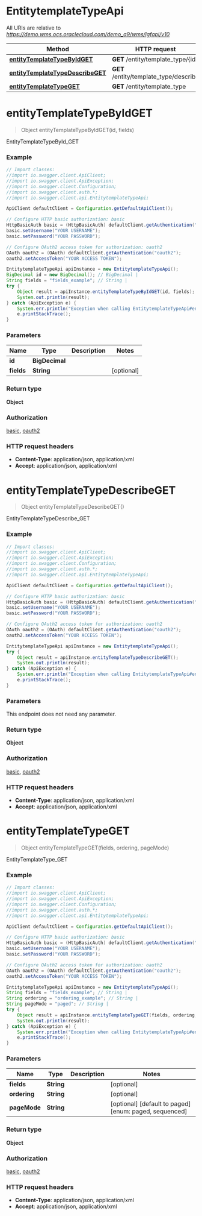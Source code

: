 # EntitytemplateTypeApi

All URIs are relative to *https://demo.wms.ocs.oraclecloud.com/demo_a9/wms/lgfapi/v10*

Method | HTTP request | Description
------------- | ------------- | -------------
[**entityTemplateTypeByIdGET**](EntitytemplateTypeApi.md#entityTemplateTypeByIdGET) | **GET** /entity/template_type/{id} | EntityTemplateTypeById_GET
[**entityTemplateTypeDescribeGET**](EntitytemplateTypeApi.md#entityTemplateTypeDescribeGET) | **GET** /entity/template_type/describe | EntityTemplateTypeDescribe_GET
[**entityTemplateTypeGET**](EntitytemplateTypeApi.md#entityTemplateTypeGET) | **GET** /entity/template_type | EntityTemplateType_GET


<a name="entityTemplateTypeByIdGET"></a>
# **entityTemplateTypeByIdGET**
> Object entityTemplateTypeByIdGET(id, fields)

EntityTemplateTypeById_GET



### Example
```java
// Import classes:
//import io.swagger.client.ApiClient;
//import io.swagger.client.ApiException;
//import io.swagger.client.Configuration;
//import io.swagger.client.auth.*;
//import io.swagger.client.api.EntitytemplateTypeApi;

ApiClient defaultClient = Configuration.getDefaultApiClient();

// Configure HTTP basic authorization: basic
HttpBasicAuth basic = (HttpBasicAuth) defaultClient.getAuthentication("basic");
basic.setUsername("YOUR USERNAME");
basic.setPassword("YOUR PASSWORD");

// Configure OAuth2 access token for authorization: oauth2
OAuth oauth2 = (OAuth) defaultClient.getAuthentication("oauth2");
oauth2.setAccessToken("YOUR ACCESS TOKEN");

EntitytemplateTypeApi apiInstance = new EntitytemplateTypeApi();
BigDecimal id = new BigDecimal(); // BigDecimal | 
String fields = "fields_example"; // String | 
try {
    Object result = apiInstance.entityTemplateTypeByIdGET(id, fields);
    System.out.println(result);
} catch (ApiException e) {
    System.err.println("Exception when calling EntitytemplateTypeApi#entityTemplateTypeByIdGET");
    e.printStackTrace();
}
```

### Parameters

Name | Type | Description  | Notes
------------- | ------------- | ------------- | -------------
 **id** | **BigDecimal**|  |
 **fields** | **String**|  | [optional]

### Return type

**Object**

### Authorization

[basic](../README.md#basic), [oauth2](../README.md#oauth2)

### HTTP request headers

 - **Content-Type**: application/json, application/xml
 - **Accept**: application/json, application/xml

<a name="entityTemplateTypeDescribeGET"></a>
# **entityTemplateTypeDescribeGET**
> Object entityTemplateTypeDescribeGET()

EntityTemplateTypeDescribe_GET



### Example
```java
// Import classes:
//import io.swagger.client.ApiClient;
//import io.swagger.client.ApiException;
//import io.swagger.client.Configuration;
//import io.swagger.client.auth.*;
//import io.swagger.client.api.EntitytemplateTypeApi;

ApiClient defaultClient = Configuration.getDefaultApiClient();

// Configure HTTP basic authorization: basic
HttpBasicAuth basic = (HttpBasicAuth) defaultClient.getAuthentication("basic");
basic.setUsername("YOUR USERNAME");
basic.setPassword("YOUR PASSWORD");

// Configure OAuth2 access token for authorization: oauth2
OAuth oauth2 = (OAuth) defaultClient.getAuthentication("oauth2");
oauth2.setAccessToken("YOUR ACCESS TOKEN");

EntitytemplateTypeApi apiInstance = new EntitytemplateTypeApi();
try {
    Object result = apiInstance.entityTemplateTypeDescribeGET();
    System.out.println(result);
} catch (ApiException e) {
    System.err.println("Exception when calling EntitytemplateTypeApi#entityTemplateTypeDescribeGET");
    e.printStackTrace();
}
```

### Parameters
This endpoint does not need any parameter.

### Return type

**Object**

### Authorization

[basic](../README.md#basic), [oauth2](../README.md#oauth2)

### HTTP request headers

 - **Content-Type**: application/json, application/xml
 - **Accept**: application/json, application/xml

<a name="entityTemplateTypeGET"></a>
# **entityTemplateTypeGET**
> Object entityTemplateTypeGET(fields, ordering, pageMode)

EntityTemplateType_GET



### Example
```java
// Import classes:
//import io.swagger.client.ApiClient;
//import io.swagger.client.ApiException;
//import io.swagger.client.Configuration;
//import io.swagger.client.auth.*;
//import io.swagger.client.api.EntitytemplateTypeApi;

ApiClient defaultClient = Configuration.getDefaultApiClient();

// Configure HTTP basic authorization: basic
HttpBasicAuth basic = (HttpBasicAuth) defaultClient.getAuthentication("basic");
basic.setUsername("YOUR USERNAME");
basic.setPassword("YOUR PASSWORD");

// Configure OAuth2 access token for authorization: oauth2
OAuth oauth2 = (OAuth) defaultClient.getAuthentication("oauth2");
oauth2.setAccessToken("YOUR ACCESS TOKEN");

EntitytemplateTypeApi apiInstance = new EntitytemplateTypeApi();
String fields = "fields_example"; // String | 
String ordering = "ordering_example"; // String | 
String pageMode = "paged"; // String | 
try {
    Object result = apiInstance.entityTemplateTypeGET(fields, ordering, pageMode);
    System.out.println(result);
} catch (ApiException e) {
    System.err.println("Exception when calling EntitytemplateTypeApi#entityTemplateTypeGET");
    e.printStackTrace();
}
```

### Parameters

Name | Type | Description  | Notes
------------- | ------------- | ------------- | -------------
 **fields** | **String**|  | [optional]
 **ordering** | **String**|  | [optional]
 **pageMode** | **String**|  | [optional] [default to paged] [enum: paged, sequenced]

### Return type

**Object**

### Authorization

[basic](../README.md#basic), [oauth2](../README.md#oauth2)

### HTTP request headers

 - **Content-Type**: application/json, application/xml
 - **Accept**: application/json, application/xml

